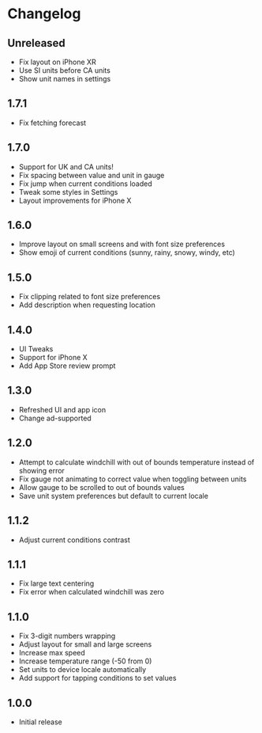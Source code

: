 # Changelog

## Unreleased

- Fix layout on iPhone XR
- Use SI units before CA units
- Show unit names in settings

## 1.7.1

* Fix fetching forecast

## 1.7.0

* Support for UK and CA units!
* Fix spacing between value and unit in gauge
* Fix jump when current conditions loaded
* Tweak some styles in Settings
* Layout improvements for iPhone X

## 1.6.0

* Improve layout on small screens and with font size preferences
* Show emoji of current conditions (sunny, rainy, snowy, windy, etc)

## 1.5.0

* Fix clipping related to font size preferences
* Add description when requesting location

## 1.4.0

* UI Tweaks
* Support for iPhone X
* Add App Store review prompt

## 1.3.0

* Refreshed UI and app icon
* Change ad-supported

## 1.2.0

* Attempt to calculate windchill with out of bounds temperature instead of showing error
* Fix gauge not animating to correct value when toggling between units
* Allow gauge to be scrolled to out of bounds values
* Save unit system preferences but default to current locale

## 1.1.2

* Adjust current conditions contrast

## 1.1.1

* Fix large text centering
* Fix error when calculated windchill was zero

## 1.1.0

* Fix 3-digit numbers wrapping
* Adjust layout for small and large screens
* Increase max speed
* Increase temperature range (-50 from 0)
* Set units to device locale automatically
* Add support for tapping conditions to set values

## 1.0.0

* Initial release
